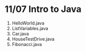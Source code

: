 # 11/07 Intro to Java

1. HelloWorld.java
2. ListVariables.java
3. Car.java
4. HouseTestDrive.java
5. Fibonacci.java

